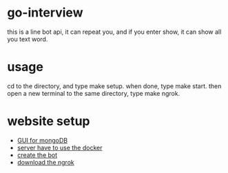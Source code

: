 # go-interview
 this is a line bot api, it can repeat you, and if you enter show, it can show all you text word.

# usage
cd to the directory, and type make setup. when done, type make start. then open a new terminal to the same directory, type make ngrok.

# website setup
* [GUI for mongoDB](https://studio3t.com/)
* [server have to use the docker](https://www.docker.com/)
* [create the bot](https://developers.line.biz/en/)
* [download the ngrok](https://ngrok.com/)

